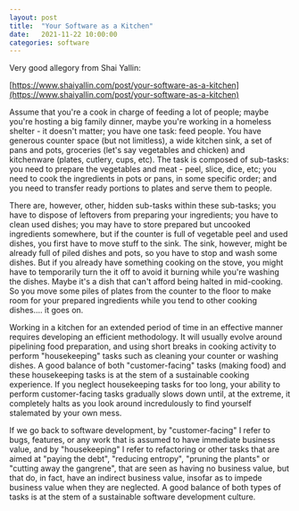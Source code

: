 ```yaml
---
layout: post
title:  "Your Software as a Kitchen"
date:   2021-11-22 10:00:00
categories: software
---
```


Very good allegory from Shai Yallin:

[https://www.shaiyallin.com/post/your-software-as-a-kitchen](https://www.shaiyallin.com/post/your-software-as-a-kitchen)


Assume that you're a cook in charge of feeding a lot of people; maybe you're hosting a big family dinner, maybe you're working in a homeless shelter - it doesn't matter; you have one task: feed people. You have generous counter space (but not limitless), a wide kitchen sink, a set of pans and pots, groceries (let's say vegetables and chicken) and kitchenware (plates, cutlery, cups, etc). The task is composed of sub-tasks: you need to prepare the vegetables and meat - peel, slice, dice, etc; you need to cook the ingredients in pots or pans, in some specific order; and you need to transfer ready portions to plates and serve them to people.


There are, however, other, hidden sub-tasks within these sub-tasks; you have to dispose of leftovers from preparing your ingredients; you have to clean used dishes; you may have to store prepared but uncooked ingredients somewhere, but if the counter is full of vegetable peel and used dishes, you first have to move stuff to the sink. The sink, however, might be already full of piled dishes and pots, so you have to stop and wash some dishes. But if you already have something cooking on the stove, you might have to temporarily turn the it off to avoid it burning while you're washing the dishes. Maybe it's a dish that can't afford being halted in mid-cooking. So you move some piles of plates from the counter to the floor to make room for your prepared ingredients while you tend to other cooking dishes.... it goes on.


Working in a kitchen for an extended period of time in an effective manner requires developing an efficient methodology. It will usually evolve around pipelining food preparation, and using short breaks in cooking activity to perform "housekeeping" tasks such as cleaning your counter or washing dishes. A good balance of both "customer-facing" tasks (making food) and these housekeeping tasks is at the stem of a sustainable cooking experience. If you neglect housekeeping tasks for too long, your ability to perform customer-facing tasks gradually slows down until, at the extreme, it completely halts as you look around incredulously to find yourself stalemated by your own mess.


If we go back to software development, by "customer-facing" I refer to bugs, features, or any work that is assumed to have immediate business value, and by "housekeeping" I refer to refactoring or other tasks that are aimed at "paying the debt", "reducing entropy", "pruning the plants" or "cutting away the gangrene", that are seen as having no business value, but that do, in fact, have an indirect business value, insofar as to impede business value when they are neglected. A good balance of both types of tasks is at the stem of a sustainable software development culture. 

